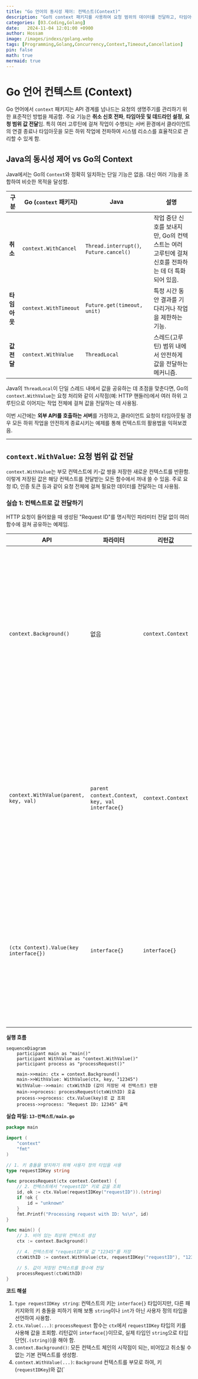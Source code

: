 ```yaml
---
title: "Go 언어의 동시성 제어: 컨텍스트(Context)"
description: "Go의 context 패키지를 사용하여 요청 범위의 데이터를 전달하고, 타임아웃과 취소 신호를 전파하는 방법을 학습함."
categories: [03.Coding,Golang]
date:   2024-11-04 12:01:00 +0900
author: Hossam
image: /images/indexs/golang.webp
tags: [Programming,Golang,Concurrency,Context,Timeout,Cancellation]
pin: false
math: true
mermaid: true
---
```


# Go 언어 컨텍스트 (Context)

Go 언어에서 `context` 패키지는 API 경계를 넘나드는 요청의 생명주기를 관리하기 위한 표준적인 방법을 제공함. 주요 기능은 **취소 신호 전파**, **타임아웃 및 데드라인 설정**, **요청 범위 값 전달**임. 특히 여러 고루틴에 걸쳐 작업이 수행되는 서버 환경에서 클라이언트의 연결 종료나 타임아웃을 모든 하위 작업에 전파하여 시스템 리소스를 효율적으로 관리할 수 있게 함.

## Java의 동시성 제어 vs Go의 Context

Java에서는 Go의 `Context`와 정확히 일치하는 단일 기능은 없음. 대신 여러 기능을 조합하여 비슷한 목적을 달성함.

| 구분 | Go (`context` 패키지) | Java | 설명 |
|---|---|---|---|
| **취소** | `context.WithCancel` | `Thread.interrupt()`, `Future.cancel()` | 작업 중단 신호를 보내지만, Go의 컨텍스트는 여러 고루틴에 걸쳐 신호를 전파하는 데 더 특화되어 있음. |
| **타임아웃** | `context.WithTimeout` | `Future.get(timeout, unit)` | 특정 시간 동안 결과를 기다리거나 작업을 제한하는 기능. |
| **값 전달** | `context.WithValue` | `ThreadLocal` | 스레드(고루틴) 범위 내에서 안전하게 값을 전달하는 메커니즘. |

Java의 `ThreadLocal`이 단일 스레드 내에서 값을 공유하는 데 초점을 맞춘다면, Go의 `context.WithValue`는 요청 처리와 같이 시작점(예: HTTP 핸들러)에서 여러 하위 고루틴으로 이어지는 작업 전체에 걸쳐 값을 전달하는 데 사용됨.

이번 시간에는 **외부 API를 호출하는 서버**를 가정하고, 클라이언트 요청이 타임아웃될 경우 모든 하위 작업을 안전하게 종료시키는 예제를 통해 컨텍스트의 활용법을 익혀보겠음.

---

## `context.WithValue`: 요청 범위 값 전달

`context.WithValue`는 부모 컨텍스트에 키-값 쌍을 저장한 새로운 컨텍스트를 반환함. 이렇게 저장된 값은 해당 컨텍스트를 전달받는 모든 함수에서 꺼내 쓸 수 있음. 주로 요청 ID, 인증 토큰 등과 같이 요청 전체에 걸쳐 필요한 데이터를 전달하는 데 사용됨.

### 실습 1: 컨텍스트로 값 전달하기

HTTP 요청이 들어왔을 때 생성된 "Request ID"를 명시적인 파라미터 전달 없이 여러 함수에 걸쳐 공유하는 예제임.

| API | 파라미터 | 리턴값 | 설명 |
|---|---|---|---|
| `context.Background()` | 없음 | `context.Context` | 비어있는 최상위 컨텍스트를 반환함. 보통 `main` 함수나 요청의 시작점에서 사용됨. |
| `context.WithValue(parent, key, val)` | `parent context.Context`, `key, val interface{}` | `context.Context` | 부모 컨텍스트에 키-값 쌍을 저장한 새로운 자식 컨텍스트를 반환함. |
| `(ctx Context).Value(key interface{})` | `interface{}` | `interface{}` | 컨텍스트 체인을 따라 올라가며 주어진 키에 해당하는 값을 찾아서 반환함. |

**실행 흐름**

```mermaid
sequenceDiagram
    participant main as "main()"
    participant WithValue as "context.WithValue()"
    participant process as "processRequest()"

    main->>main: ctx = context.Background()
    main->>WithValue: WithValue(ctx, key, "12345")
    WithValue-->>main: ctxWithID (값이 저장된 새 컨텍스트) 반환
    main->>process: processRequest(ctxWithID) 호출
    process->>process: ctx.Value(key)로 값 조회
    process->>process: "Request ID: 12345" 출력
```

**실습 파일: `13-컨텍스트/main.go`**

```go
package main

import (
	"context"
	"fmt"
)

// 1. 키 충돌을 방지하기 위해 사용자 정의 타입을 사용
type requestIDKey string

func processRequest(ctx context.Context) {
	// 2. 컨텍스트에서 "requestID" 키로 값을 조회
	id, ok := ctx.Value(requestIDKey("requestID")).(string)
	if !ok {
		id = "unknown"
	}
	fmt.Printf("Processing request with ID: %s\n", id)
}

func main() {
	// 3. 비어 있는 최상위 컨텍스트 생성
	ctx := context.Background()

	// 4. 컨텍스트에 "requestID"와 값 "12345"를 저장
	ctxWithID := context.WithValue(ctx, requestIDKey("requestID"), "12345")

	// 5. 값이 저장된 컨텍스트를 함수에 전달
	processRequest(ctxWithID)
}
```

**코드 해설**

1.  `type requestIDKey string`: 컨텍스트의 키는 `interface{}` 타입이지만, 다른 패키지와의 키 충돌을 피하기 위해 보통 `string`이나 `int`가 아닌 사용자 정의 타입을 선언하여 사용함.
2.  `ctx.Value(...)`: `processRequest` 함수는 `ctx`에서 `requestIDKey` 타입의 키를 사용해 값을 조회함. 리턴값이 `interface{}`이므로, 실제 타입인 `string`으로 타입 단언(`.(string)`)을 해야 함.
3.  `context.Background()`: 모든 컨텍스트 체인의 시작점이 되는, 비어있고 취소될 수 없는 기본 컨텍스트를 생성함.
4.  `context.WithValue(...)`: `Background` 컨텍스트를 부모로 하여, 키(`requestIDKey`)와 값(`